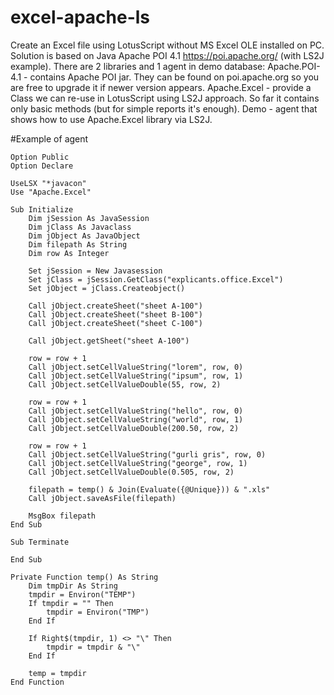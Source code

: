 # excel-apache-ls
Create an Excel file using LotusScript without MS Excel OLE installed on PC.
Solution is based on Java Apache POI 4.1 https://poi.apache.org/ (with LS2J example).
There are 2 libraries and 1 agent in demo database:
Apache.POI-4.1 - contains Apache POI jar. They can be found on poi.apache.org so you are free to upgrade it if newer version appears.
Apache.Excel - provide a Class we can re-use in LotusScript using LS2J approach. So far it contains only basic methods (but for simple reports it's enough).
Demo - agent that shows how to use Apache.Excel library via LS2J.

#Example of agent

```
Option Public
Option Declare

UseLSX "*javacon"
Use "Apache.Excel"

Sub Initialize
	Dim jSession As JavaSession
	Dim jClass As Javaclass
	Dim jObject As JavaObject
	Dim filepath As String
	Dim row As Integer

	Set jSession = New Javasession
	Set jClass = jSession.GetClass("explicants.office.Excel")
	Set jObject = jClass.Createobject()
	
	Call jObject.createSheet("sheet A-100")
	Call jObject.createSheet("sheet B-100")
	Call jObject.createSheet("sheet C-100")
	
	Call jObject.getSheet("sheet A-100")

	row = row + 1
	Call jObject.setCellValueString("lorem", row, 0)
	Call jObject.setCellValueString("ipsum", row, 1)
	Call jObject.setCellValueDouble(55, row, 2)
	
	row = row + 1
	Call jObject.setCellValueString("hello", row, 0)
	Call jObject.setCellValueString("world", row, 1)
	Call jObject.setCellValueDouble(200.50, row, 2)
	
	row = row + 1
	Call jObject.setCellValueString("gurli gris", row, 0)
	Call jObject.setCellValueString("george", row, 1)
	Call jObject.setCellValueDouble(0.505, row, 2)
	
	filepath = temp() & Join(Evaluate({@Unique})) & ".xls"
	Call jObject.saveAsFile(filepath)
	
	MsgBox filepath
End Sub

Sub Terminate
	
End Sub

Private Function temp() As String
	Dim tmpDir As String
	tmpdir = Environ("TEMP")
	If tmpdir = "" Then
		tmpdir = Environ("TMP")
	End If
	
	If Right$(tmpdir, 1) <> "\" Then
		tmpdir = tmpdir & "\"
	End If
	
	temp = tmpdir
End Function
```
